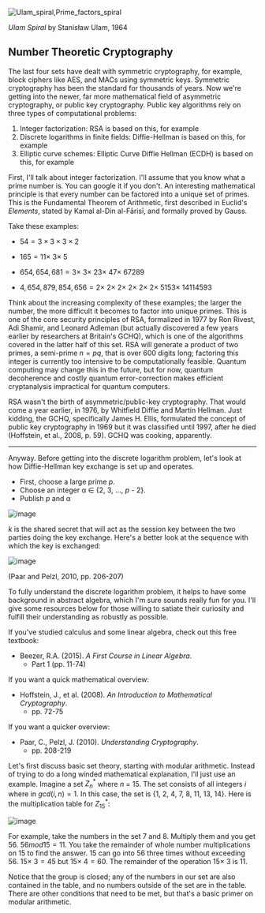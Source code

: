 ![Ulam_spiral,Prime_factors_spiral](https://github.com/andykeefe/andykeefe/assets/154836099/53478f87-74a5-4ad6-a3ee-274c9235940f)

_Ulam Spiral_ by Stanisław Ulam, 1964


Number Theoretic Cryptography
------------------------------------

The last four sets have dealt with symmetric cryptography, for example, block ciphers like AES, and MACs using symmetric keys. Symmetric cryptography has been the standard for thousands of years. Now we're getting into the newer, far more mathematical field of asymmetric cryptography, or public key cryptography. Public key algorithms rely on three types of computational problems:
1. Integer factorization: RSA is based on this, for example
2. Discrete logarithms in finite fields: Diffie-Hellman is based on this, for example
3. Elliptic curve schemes: Elliptic Curve Diffie Hellman (ECDH) is based on this, for example 

First, I'll talk about integer factorization. I'll assume that you know what a prime number is. You can google it if you don't. An interesting mathematical principle is that every number can be factored into a unique set of primes. This is the Fundamental Theorem of Arithmetic, first described in Euclid's _Elements_, stated by Kamal al-Din al-Fārisī, and formally proved by Gauss. 

Take these examples:

- $`54 = 3\times 3\times 3 \times 2 `$


- $`165 = 11 \times\ 3 \times\ 5 `$


- $`654,654,681 = 3 \times\ 3 \times\ 23 \times\ 47 \times\ 67289 `$


- $`4,654,879,854,656 = 2 \times\ 2 \times\ 2 \times\ 2 \times\ 2 \times\ 2 \times\ 5153 \times\ 14114593`$

Think about the increasing complexity of these examples; the larger the number, the more difficult it becomes to factor into unique primes. This is one of the core security principles of RSA, formalized in 1977 by Ron Rivest, Adi Shamir, and Leonard Adleman (but actually discovered a few years earlier by researchers at Britain's GCHQ), which is one of the algorithms covered in the latter half of this set. RSA will generate a product of two primes, a semi-prime $` n = pq `$, that is over 600 digits long; factoring this integer is currently too intensive to be computationally feasible. Quantum computing may change this in the future, but for now, quantum decoherence and costly quantum error-correction makes efficient cryptanalysis impractical for quantum computers.

RSA wasn't the birth of asymmetric/public-key cryptography. That would come a year earlier, in 1976, by Whitfield Diffie and Martin Hellman. Just kidding, the GCHQ, specifically James H. Ellis, formulated the concept of public key cryptography in 1969 but it was classified until 1997, after he died (Hoffstein, et al., 2008, p. 59). GCHQ was cooking, apparently. 

-------------------------

Anyway. Before getting into the discrete logarithm problem, let's look at how Diffie-Hellman key exchange is set up and operates. 

- First, choose a large prime _p_.
- Choose an integer α ∈ {2, 3, ..., _p_ - 2}.
- Publish _p_ and α

![image](https://github.com/andykeefe/andykeefe/assets/154836099/f21ea42e-8324-4df2-9483-eac5c0b601a0)

_k_ is the shared secret that will act as the session key between the two parties doing the key exchange.
Here's a better look at the sequence with which the key is exchanged:

![image](https://github.com/andykeefe/andykeefe/assets/154836099/eaa49610-d4d7-4c11-a7e4-9952248e7ad9)

(Paar and Pelzl, 2010, pp. 206-207)

To fully understand the discrete logarithm problem, it helps to have some background in abstract algebra, which I'm sure sounds really fun for you. I'll give some resources below for those willing to satiate their curiosity and fulfill their understanding as robustly as possible.

If you've studied calculus and some linear algebra, check out this free textbook:
- Beezer, R.A. (2015). _A First Course in Linear Algebra_.
  - Part 1 (pp. 11-74)

If you want a quick mathematical overview:
- Hoffstein, J., et al. (2008). _An Introduction to Mathematical Cryptography_.
  - pp. 72-75

If you want a quicker overview:
- Paar, C., Pelzl, J. (2010). _Understanding Cryptography_.
  - pp. 208-219


Let's first discuss basic set theory, starting with modular arithmetic. Instead of trying to do a long winded mathematical explanation, I'll just use an example. Imagine a set $`Z^*_n `$ where _n_ = 15. The set consists of all integers _i_ where in $`gcd(i, n) = 1 `$. In this case, the set is {1, 2, 4, 7, 8, 11, 13, 14}. Here is the multiplication table for $` Z^*_{15} `$:

![image](https://github.com/andykeefe/andykeefe/assets/154836099/72830ea5-713a-40fd-a311-4a84554b3152)

For example, take the numbers in the set 7 and 8. Multiply them and you get 56. $` 56 mod 15 = 11 `$. You take the remainder of whole number multiplications on 15 to find the answer. 15 can go into 56 three times without exceeding 56. $` 15 \times\ 3 = 45 `$ but $`15 \times\ 4 = 60 `$. The remainder of the operation $` 15 \times\ 3 `$ is 11. 

Notice that the group is closed; any of the numbers in our set are also contained in the table, and no numbers outside of the set are in the table. There are other conditions that need to be met, but that's a basic primer on modular arithmetic. 




